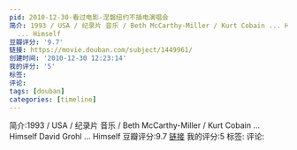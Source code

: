 ```yaml
---
pid: 2010-12-30-看过电影-涅磐纽约不插电演唱会
简介: 1993 / USA / 纪录片 音乐 / Beth McCarthy-Miller / Kurt Cobain ... Himself David Grohl
  ... Himself
豆瓣评分: '9.7'
链接: https://movie.douban.com/subject/1449961/
创建时间: '2010-12-30 12:23:14'
我的评分: '5'
标签:
评论:
tags: [douban]
categories: [timeline]
---
```

简介:1993 / USA / 纪录片 音乐 / Beth McCarthy-Miller / Kurt Cobain ... Himself David Grohl ... Himself
豆瓣评分:9.7
[链接](https://movie.douban.com/subject/1449961/)
我的评分:5
标签:
评论:
